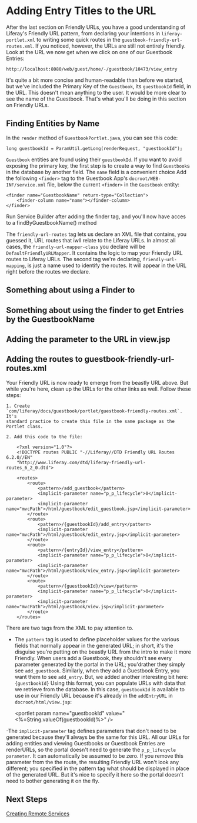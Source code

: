 # Adding Entry Titles to the URL

After the last section on Friendly URLs, you have a good understanding of
Liferay's Friendly URL pattern, from declaring your intentions in
`liferay-portlet.xml` to writing some quick routes in the
`guestbook-friendly-url-routes.xml`. If you noticed, however, the URLs are
still not entirely friendly. Look at the URL we now get when we click on one of
our Guestbook Entries:

    http://localhost:8080/web/guest/home/-/guestbook/10473/view_entry

It's quite a bit more concise and human-readable than before we started, but
we've included the Primary Key of the `Guestbook`, its `guestbookId` field, in
the URL. This doesn't mean anything to the user. It would be more clear to see
the name of the Guestbook. That's what you'll be doing in this section on
Friendly URLs.

## Finding Entities by Name

In the `render` method of `GuestbookPortlet.java`, you can see this code:

    long guestbookId = ParamUtil.getLong(renderRequest, "guestbookId");


`Guestbook` entities are found
using their `guestbookId`. If you want to avoid exposing the primary key, the
first step is to create a way to find `Guestbook`s in the database by another
field. The `name` field is a convenient choice Add the following `<finder>` tag
to the Guestbook App's `docroot/WEB-INF/service.xml` file, below the current
`<finder>` in the `Guestbook` entity:

    <finder name="GuestbookName" return-type="Collection">
        <finder-column name="name"></finder-column>
    </finder>

Run Service Builder after adding the finder tag, and you'll now have acces to a
findByGuestbookName() method


The `friendly-url-routes` tag lets us declare an XML file that contains, you
guessed it, URL routes that iwll relate to the Liferay URLs. In almost all
cases, the `friendly-url-mapper-class` you declare will be
`DefaultFriendlyURLMapper`. It contains the logic to map your Friendly URL
routes to Liferay URLs. The second tag we're declaring, `friendly-url-mapping`,
is just a name used to identify the routes. It will appear in the URL right
before the routes we declare.

## Something about using a Finder to 

## Something about using the finder to get Entries by the GuestbookName

## Adding the parameter to the URL in view.jsp

## Adding the routes to guestbook-friendly-url-routes.xml




Your Friendly URL is now ready to emerge from the beastly URL above. But while you're here, clean up the URLs for the other links as well. Follow these steps:

    1. Create
    `com/liferay/docs/guestbook/portlet/guestbook-friendly-routes.xml`. It's
    standard practice to create this file in the same package as the Portlet class.

    2. Add this code to the file:

        <?xml version="1.0"?>
        <!DOCTYPE routes PUBLIC "-//Liferay//DTD Friendly URL Routes 6.2.0//EN"
        "http://www.liferay.com/dtd/liferay-friendly-url-routes_6_2_0.dtd">

        <routes>
            <route>
                <pattern>/add_guestbook</pattern>
                <implicit-parameter name="p_p_lifecycle">0</implicit-parameter>
                <implicit-parameter name="mvcPath">/html/guestbook/edit_guestbook.jsp</implicit-parameter>
            </route>
            <route>
                <pattern>/{guestbookId}/add_entry</pattern>
                <implicit-parameter name="mvcPath">/html/guestbook/edit_entry.jsp</implicit-parameter>
            </route>
            <route>
                <pattern>/{entryId}/view_entry</pattern>
                <implicit-parameter name="p_p_lifecycle">0</implicit-parameter>
                <implicit-parameter name="mvcPath">/html/guestbook/view_entry.jsp</implicit-parameter>
            </route>
            <route>
                <pattern>/{guestbookId}/view</pattern>
                <implicit-parameter name="p_p_lifecycle">0</implicit-parameter>
                <implicit-parameter name="mvcPath">/html/guestbook/view.jsp</implicit-parameter>
            </route>
        </routes>

There are two tags from the XML to pay attention to. 

- The `pattern` tag is used to define placeholder values for the various fields
  that normally appear in the generated URL; in short, it's the disguise you're
putting on the beastly URL from the intro to make it more Friendly. When users
add a Guestbook, they shouldn't see every parameter generated by the portal in
the URL; you'drather they simply see `add_guestbook`. Similarly, when they add
a Guestbook Entry, you want them to see `add_entry`. But, we added another
interesting bit here: `{guestbookId}` Using this format, you can populate URLs
with data that we retrieve from the database. In this case, `guestbookId` is
available to use in our Friendly URL because it's already in the `addEntryURL`
in `docroot/html/view.jsp`:

    <portlet:param name="guestbookId"
			value="<%=String.valueOf(guestbookId)%>" />

-The `implicit-parameter` tag defines parameters that don't need to be
generated because they'll always be the same for this URL. All our URLs for
adding entities and viewing Guestbooks or Guestbook Entries are renderURLs, so
the portal doesn't need to generate the `p_p_lifecycle parameter`.  It can
automatically be assumed to be zero. If you remove this parameter from the the
route, the resulting Friendly URL won't look any different; you specified in
the pattern tag what should be displayed in place of the generated URL. But
it's nice to specify it here so the portal doesn't need to bother generating it
on the fly.

## Next Steps

[Creating Remote Services](/develop/learning-paths/-/knowledge_base/creating-remote-services)

